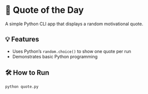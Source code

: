 # 📝 Quote of the Day

A simple Python CLI app that displays a random motivational quote.

## 💡 Features
- Uses Python’s `random.choice()` to show one quote per run
- Demonstrates basic Python programming

## 🛠 How to Run

```bash
python quote.py
